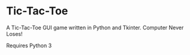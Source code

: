 # Tic-Tac-Toe
A Tic-Tac-Toe GUI game written in Python and Tkinter. Computer Never Loses!

Requires Python 3
